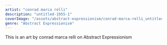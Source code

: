 ```yaml
---
artist: "conrad marca relli"
description: "untitled-1955-1"
coverImage: "/assets/abstract-expressionism/conrad-marca-relli_untitled-1955-1.jpg"
genre: "Abstract Expressionism"
---
```

This is an art by conrad marca relli on Abstract Expressionism

